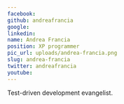 ```yaml
---
facebook: 
github: andreafrancia
google: 
linkedin: 
name: Andrea Francia
position: XP programmer
pic_url: uploads/andrea-francia.png
slug: andrea-francia
twitter: andreafrancia
youtube: 
---
```

<p>Test-driven development evangelist.</p>
